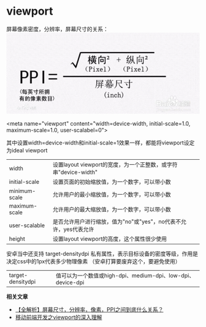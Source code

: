 # viewport


屏幕像素密度，分辨率，屏幕尺寸的关系：
![三者关系图](../assert/ppi.jpg)

&lt;meta name="viewport" content="width=device-width, initial-scale=1.0, maximum-scale=1.0, user-scalabel=0"&gt;

其中设置width=device-width和initial-scale=1效果一样，都能将viewport设定为ideal viewport

<table>
    <tr><td>width</td><td>设置layout viewport的宽度，为一个正整数，或字符串"device-width"</td></tr>
    <tr><td>initial-scale</td><td>设置页面的初始缩放值，为一个数字，可以带小数</td></tr>
    <tr><td>minimum-scale</td><td>允许用户的最小缩放值，为一个数字，可以带小数</td></tr>
    <tr><td>maximum-scale</td><td>允许用户的最大缩放值，为一个数字，可以带小数</td></tr>
    <tr><td>user-scalable</td><td>是否允许用户进行缩放，值为"no"或"yes"，no代表不允许，yes代表允许</td></tr>
    <tr><td>height</td><td>设置layout viewport的高度，这个属性很少使用</td></tr>
</table>
安卓当中还支持 target-densitydpi 私有属性，表示目标设备的密度等级，作用是决定css中的1px代表多少物理像素 （安卓打算要废弃这个，要避免使用）
<table>
    <tr><td>target-densitydpi</td><td>值可以为一个数值或high-dpi、medium-dpi、low-dpi、device-dpi</td></tr>
</table>


**相关文章**
* [【全解析】屏幕尺寸，分辨率，像素，PPI之间到底什么关系？](http://www.chanpin100.com/article/20652)
* [移动前端开发之viewport的深入理解](http://www.cnblogs.com/2050/p/3877280.html)